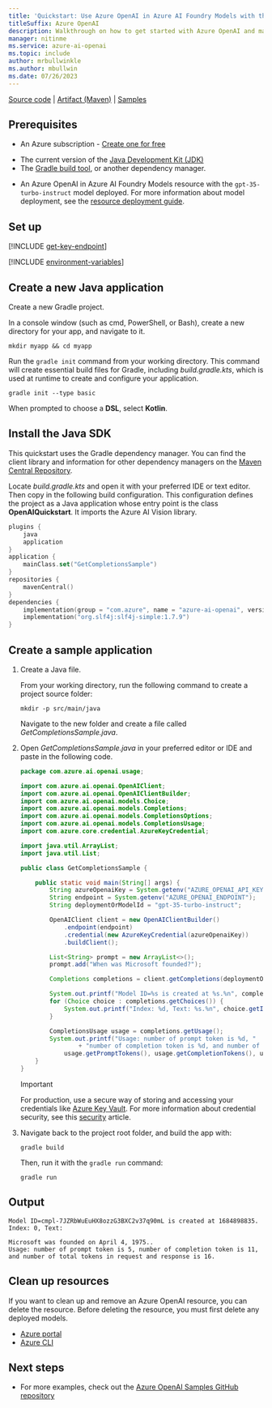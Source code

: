 ```yaml
---
title: 'Quickstart: Use Azure OpenAI in Azure AI Foundry Models with the Java SDK'
titleSuffix: Azure OpenAI
description: Walkthrough on how to get started with Azure OpenAI and make your first completions call with the Java SDK. 
manager: nitinme
ms.service: azure-ai-openai
ms.topic: include
author: mrbullwinkle
ms.author: mbullwin
ms.date: 07/26/2023
---
```


[Source code](https://github.com/Azure/azure-sdk-for-java/tree/main/sdk/openai/azure-ai-openai) | [Artifact (Maven)](https://central.sonatype.com/artifact/com.azure/azure-ai-openai/1.0.0-beta.3) | [Samples](https://github.com/Azure/azure-sdk-for-java/tree/main/sdk/openai/azure-ai-openai/src/samples)

## Prerequisites

- An Azure subscription - [Create one for free](https://azure.microsoft.com/free/cognitive-services?azure-portal=true)

* The current version of the [Java Development Kit (JDK)](https://www.microsoft.com/openjdk)
* The [Gradle build tool](https://gradle.org/install/), or another dependency manager.
- An Azure OpenAI in Azure AI Foundry Models resource with the `gpt-35-turbo-instruct` model deployed. For more information about model deployment, see the [resource deployment guide](../how-to/create-resource.md).


## Set up

[!INCLUDE [get-key-endpoint](get-key-endpoint.md)]

[!INCLUDE [environment-variables](environment-variables.md)]


## Create a new Java application

Create a new Gradle project.

In a console window (such as cmd, PowerShell, or Bash), create a new directory for your app, and navigate to it. 

```console
mkdir myapp && cd myapp
```

Run the `gradle init` command from your working directory. This command will create essential build files for Gradle, including *build.gradle.kts*, which is used at runtime to create and configure your application.

```console
gradle init --type basic
```

When prompted to choose a **DSL**, select **Kotlin**.

## Install the Java SDK

This quickstart uses the Gradle dependency manager. You can find the client library and information for other dependency managers on the [Maven Central Repository](https://search.maven.org/artifact/com.microsoft.azure.cognitiveservices/azure-cognitiveservices-computervision).

Locate *build.gradle.kts* and open it with your preferred IDE or text editor. Then copy in the following build configuration. This configuration defines the project as a Java application whose entry point is the class **OpenAIQuickstart**. It imports the Azure AI Vision library.

```kotlin
plugins {
    java
    application
}
application { 
    mainClass.set("GetCompletionsSample")
}
repositories {
    mavenCentral()
}
dependencies {
    implementation(group = "com.azure", name = "azure-ai-openai", version = "1.0.0-beta.3")
    implementation("org.slf4j:slf4j-simple:1.7.9")
}
```

## Create a sample application


1. Create a Java file.

    From your working directory, run the following command to create a project source folder:

    ```console
    mkdir -p src/main/java
    ```

    Navigate to the new folder and create a file called *GetCompletionsSample.java*. 

1. Open *GetCompletionsSample.java* in your preferred editor or IDE and paste in the following code.

    
    ```java
    package com.azure.ai.openai.usage;
    
    import com.azure.ai.openai.OpenAIClient;
    import com.azure.ai.openai.OpenAIClientBuilder;
    import com.azure.ai.openai.models.Choice;
    import com.azure.ai.openai.models.Completions;
    import com.azure.ai.openai.models.CompletionsOptions;
    import com.azure.ai.openai.models.CompletionsUsage;
    import com.azure.core.credential.AzureKeyCredential;
    
    import java.util.ArrayList;
    import java.util.List;
    
    public class GetCompletionsSample {
    
        public static void main(String[] args) {
            String azureOpenaiKey = System.getenv("AZURE_OPENAI_API_KEY");
            String endpoint = System.getenv("AZURE_OPENAI_ENDPOINT");
            String deploymentOrModelId = "gpt-35-turbo-instruct";
    
            OpenAIClient client = new OpenAIClientBuilder()
                .endpoint(endpoint)
                .credential(new AzureKeyCredential(azureOpenaiKey))
                .buildClient();
    
            List<String> prompt = new ArrayList<>();
            prompt.add("When was Microsoft founded?");
    
            Completions completions = client.getCompletions(deploymentOrModelId, new CompletionsOptions(prompt));
    
            System.out.printf("Model ID=%s is created at %s.%n", completions.getId(), completions.getCreatedAt());
            for (Choice choice : completions.getChoices()) {
                System.out.printf("Index: %d, Text: %s.%n", choice.getIndex(), choice.getText());
            }
    
            CompletionsUsage usage = completions.getUsage();
            System.out.printf("Usage: number of prompt token is %d, "
                    + "number of completion token is %d, and number of total tokens in request and response is %d.%n",
                usage.getPromptTokens(), usage.getCompletionTokens(), usage.getTotalTokens());
        }
    }
    ```

    > [!IMPORTANT]
    > For production, use a secure way of storing and accessing your credentials like [Azure Key Vault](/azure/key-vault/general/overview). For more information about credential security, see this [security](../../security-features.md) article.
    
1. Navigate back to the project root folder, and build the app with:

   ```console
   gradle build
   ```
   
   Then, run it with the `gradle run` command:
   
   ```console
   gradle run
   ```

## Output

```output
Model ID=cmpl-7JZRbWuEuHX8ozzG3BXC2v37q90mL is created at 1684898835.
Index: 0, Text:

Microsoft was founded on April 4, 1975..
Usage: number of prompt token is 5, number of completion token is 11, and number of total tokens in request and response is 16.
```


## Clean up resources

If you want to clean up and remove an Azure OpenAI resource, you can delete the resource. Before deleting the resource, you must first delete any deployed models.

- [Azure portal](../../multi-service-resource.md?pivots=azportal#clean-up-resources)
- [Azure CLI](../../multi-service-resource.md?pivots=azcli#clean-up-resources)

## Next steps

* For more examples, check out the [Azure OpenAI Samples GitHub repository](https://github.com/Azure-Samples/openai)
